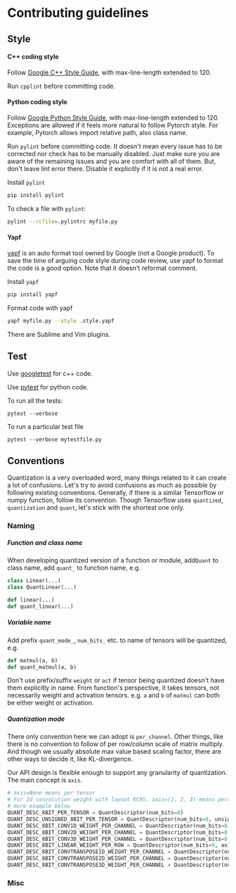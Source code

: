 # Contributing guidelines

## Style

#### C++ coding style

Follow [Google C++ Style Guide](https://google.github.io/styleguide/cppguide.html), with max-line-length extended to 120.

Run `cpplint` before committing code.

#### Python coding style

Follow [Google Python Style Guide,](https://google.github.io/styleguide/pyguide.html) with max-line-length extended to 120. Exceptions are allowed if it feels more natural to follow Pytorch style. For example, Pytorch allows import relative path, also class name.

Run `pylint` before committing code. It doesn't mean every issue has to be corrected nor check has to be manually disabled. Just make sure you are aware of the remaining issues and you are comfort with all of them. But, don't leave lint error there. Disable it explicitly if it is not a real error.

Install `pylint`

```bash
pip install pylint
```

To check a file with `pylint`:

```bash
pylint --rcfile=.pylintrc myfile.py
```

#### Yapf

[yapf](https://github.com/google/yapf/) is an auto format tool owned by Google (not a Google product). To save the time of arguing code style during code review, use yapf to format the code is a good option. Note that it doesn't reformat comment.

Install `yapf`

```bash
pip install yapf
```

Format code with yapf

```bash
yapf myfile.py --style .style.yapf
```

There are Sublime and Vim plugins.

## Test

Use [googletest](https://github.com/google/googletest) for c++ code.

Use [pytest](https://docs.pytest.org/en/latest/) for python code.

To run all the tests:

```shell
pytest --verbose
```

To run a particular test file

```shell
pytest --verbose mytestfile.py
```



## Conventions

Quantization is a very overloaded word, many things related to it can create a lot of confusions. Let's try to avoid confusions as much as possible by following existing conventions. Generally, if there is a similar Tensorflow or numpy function, follow its convention. Though Tensorflow uses `quantized`, `quantization` and `quant`, let's stick with the shortest one only.

### Naming

##### Function and class name

When developing quantized version of a function or module, add`Quant` to class name, add `quant_` to function name, e.g.

```python
class Linear(...)
class QuantLinear(...)

def linear(...)
def quant_linear(...)
```

##### Variable name

Add prefix `quant_mode_`, `num_bits_`  etc. to name of tensors will be quantized, e.g.

```python
def matmul(a, b)
def quant_matmul(a, b)
```

Don't use prefix/suffix `weight` or `act` if tensor being quantized doesn't have them explicitly in name. From function's perspective, it takes tensors, not necessarily weight and activation tensors. e.g. `a` and `b` of `matmul` can both be either weight or activation.

##### Quantization mode

There only convention here we can adopt is `per_channel`. Other things, like there is no convention to follow of per row/column scale of matrix multiply. And though we usually absolute max value based scaling factor, there are other ways to decide it, like KL-divergence. 

Our API design is flexible enough to support any granularity of quantization. The main concept is `axis`.

```python
# axis=None means per tensor
# For 2d convolution weight with layout KCRS, axis=(1, 2, 3) means perchannel quantization
# more example below
QUANT_DESC_8BIT_PER_TENSOR = QuantDescriptor(num_bits=8)
QUANT_DESC_UNSIGNED_8BIT_PER_TENSOR = QuantDescriptor(num_bits=8, unsigned=True)
QUANT_DESC_8BIT_CONV1D_WEIGHT_PER_CHANNEL = QuantDescriptor(num_bits=8, axis=(0))
QUANT_DESC_8BIT_CONV2D_WEIGHT_PER_CHANNEL = QuantDescriptor(num_bits=8, axis=(0))
QUANT_DESC_8BIT_CONV3D_WEIGHT_PER_CHANNEL = QuantDescriptor(num_bits=8, axis=(0))
QUANT_DESC_8BIT_LINEAR_WEIGHT_PER_ROW = QuantDescriptor(num_bits=8, axis=(0))
QUANT_DESC_8BIT_CONVTRANSPOSE1D_WEIGHT_PER_CHANNEL = QuantDescriptor(num_bits=8, axis=(1))
QUANT_DESC_8BIT_CONVTRANSPOSE2D_WEIGHT_PER_CHANNEL = QuantDescriptor(num_bits=8, axis=(1))
QUANT_DESC_8BIT_CONVTRANSPOSE3D_WEIGHT_PER_CHANNEL = QuantDescriptor(num_bits=8, axis=(1))

```

### Misc

